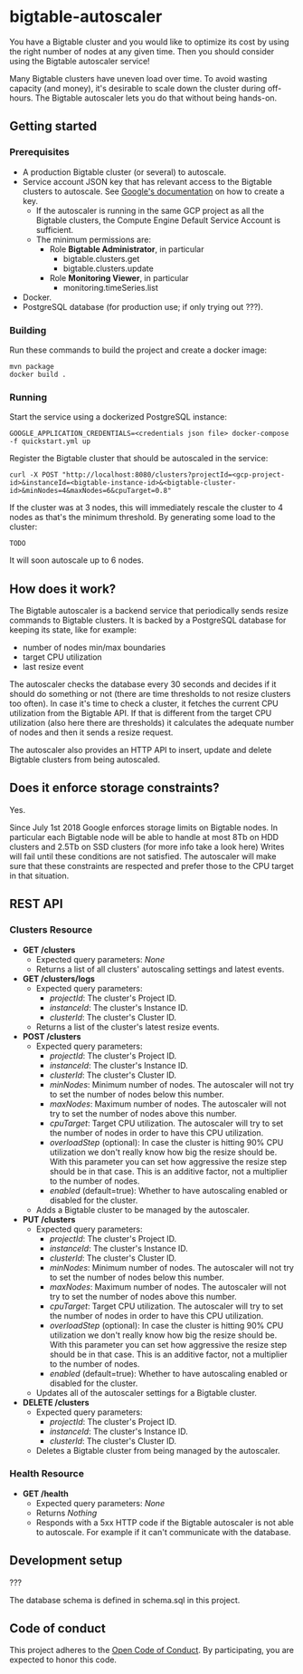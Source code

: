 # bigtable-autoscaler

You have a Bigtable cluster and you would like to optimize its cost by using the
right number of nodes at any given time. Then you should consider using the Bigtable
autoscaler service!

Many Bigtable clusters have uneven load over time. To avoid wasting capacity (and money), it's desirable to scale down the cluster during off-hours. The Bigtable autoscaler lets you do that without being hands-on.

## Getting started

### Prerequisites

* A production Bigtable cluster (or several) to autoscale.
* Service account JSON key that has relevant access to the Bigtable clusters to autoscale. See [Google's documentation](https://cloud.google.com/iam/docs/creating-managing-service-account-keys) on how to create a key.
    * If the autoscaler is running in the same GCP project as all the Bigtable clusters, the Compute Engine Default Service Account is sufficient.
    * The minimum permissions are:
        * Role **Bigtable Administrator**, in particular
            * bigtable.clusters.get
            * bigtable.clusters.update
        * Role **Monitoring Viewer**, in particular
            * monitoring.timeSeries.list
* Docker.
* PostgreSQL database (for production use; if only trying out ???).

### Building

Run these commands to build the project and create a docker image:

    mvn package
    docker build .

### Running

Start the service using a dockerized PostgreSQL instance:

    GOOGLE_APPLICATION_CREDENTIALS=<credentials json file> docker-compose -f quickstart.yml up

Register the Bigtable cluster that should be autoscaled in the service:

    curl -X POST "http://localhost:8080/clusters?projectId=<gcp-project-id>&instanceId=<bigtable-instance-id>&<bigtable-cluster-id>&minNodes=4&maxNodes=6&cpuTarget=0.8"

If the cluster was at 3 nodes, this will immediately rescale the cluster to 4 nodes as that's the
 minimum threshold. By generating some load to the cluster:

    TODO

It will soon autoscale up to 6 nodes.

## How does it work?

The Bigtable autoscaler is a backend service that periodically sends
resize commands to Bigtable clusters. It is backed by a PostgreSQL database for
keeping its state, like for example:

* number of nodes min/max boundaries
* target CPU utilization
* last resize event

The autoscaler checks the database every 30 seconds and decides if it should 
do something or not (there are time thresholds to not resize clusters too often). 
In case it's time to check a cluster, it fetches the current CPU utilization 
from the Bigtable API. If that is different from the target CPU utilization 
(also here there are thresholds) it calculates the adequate number of nodes 
and then it sends a resize request.

The autoscaler also provides an HTTP API to insert, update and delete Bigtable 
clusters from being autoscaled.

## Does it enforce storage constraints?

Yes.

Since July 1st 2018 Google enforces storage limits on Bigtable nodes. In particular each Bigtable node will be able to handle at most 8Tb on HDD clusters and 2.5Tb on SSD clusters (for more info take a look here) Writes will fail until these conditions are not satisfied. The autoscaler will make sure that these constraints are respected and prefer those to the CPU target in that situation.

## REST API

### Clusters Resource

* **GET /clusters**
    * Expected query parameters: *None*
    * Returns a list of all clusters' autoscaling settings and latest events.
* **GET /clusters/logs**
    * Expected query parameters:
        * *projectId*: The cluster's Project ID.
        * *instanceId*: The cluster's Instance ID.
        * *clusterId*: The cluster's Cluster ID.
    * Returns a list of the cluster's latest resize events.
* **POST /clusters**
    * Expected query parameters:
        * *projectId*: The cluster's Project ID.
        * *instanceId*: The cluster's Instance ID.
        * *clusterId*: The cluster's Cluster ID.
        * *minNodes*: Minimum number of nodes. The autoscaler will not try to set the number of nodes below this number.
        * *maxNodes*: Maximum number of nodes. The autoscaler will not try to set the number of nodes above this number.
        * *cpuTarget*: Target CPU utilization. The autoscaler will try to set the number of nodes in order to have this CPU utilization.
        * *overloadStep* (optional): In case the cluster is hitting 90% CPU utilization we don't really know how big the resize should be. With this parameter you can set how aggressive the resize step should be in that case. This is an additive factor, not a multiplier to the number of nodes.
        * *enabled* (default=true): Whether to have autoscaling enabled or disabled for the cluster.
    * Adds a Bigtable cluster to be managed by the autoscaler.
* **PUT /clusters**
    * Expected query parameters:
        * *projectId*: The cluster's Project ID.
        * *instanceId*: The cluster's Instance ID.
        * *clusterId*: The cluster's Cluster ID.
        * *minNodes*: Minimum number of nodes. The autoscaler will not try to set the number of nodes below this number.
        * *maxNodes*: Maximum number of nodes. The autoscaler will not try to set the number of nodes above this number.
        * *cpuTarget*: Target CPU utilization. The autoscaler will try to set the number of nodes in order to have this CPU utilization.
        * *overloadStep* (optional): In case the cluster is hitting 90% CPU utilization we don't really know how big the resize should be. With this parameter you can set how aggressive the resize step should be in that case. This is an additive factor, not a multiplier to the number of nodes.
        * *enabled* (default=true): Whether to have autoscaling enabled or disabled for the cluster.
    * Updates all of the autoscaler settings for a Bigtable cluster.
* **DELETE /clusters**
    * Expected query parameters:
        * *projectId*: The cluster's Project ID.
        * *instanceId*: The cluster's Instance ID.
        * *clusterId*: The cluster's Cluster ID.
    * Deletes a Bigtable cluster from being managed by the autoscaler.

### Health Resource

* **GET /health**
    * Expected query parameters: *None*
    * Returns *Nothing*
    * Responds with a 5xx HTTP code if the Bigtable autoscaler is not able to autoscale. For example if it can't communicate with the database.

## Development setup

???

The database schema is defined in schema.sql in this project.

## Code of conduct

This project adheres to the
[Open Code of Conduct](https://github.com/spotify/code-of-conduct/blob/master/code-of-conduct.md).
By participating, you are expected to honor this code.

